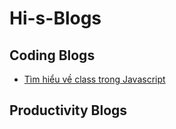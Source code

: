 # Hi-s-Blogs

## Coding Blogs
* [Tìm hiểu về class trong Javascript]('https://github.com/tortoise10h/Hi-Blogs/blob/master/Coding/class-in-javascript-es6.md')
## Productivity Blogs
